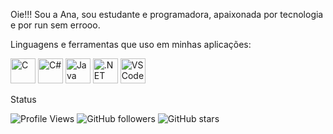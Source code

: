 Oie!!!
Sou a Ana, sou estudante e programadora, apaixonada por tecnologia e por run sem errooo.


Linguagens e ferramentas que uso em minhas aplicações: 

<p align="left">
  <img src="https://cdn.jsdelivr.net/gh/devicons/devicon/icons/c/c-original.svg" alt="C" width="40" height="40"/>
  <img src="https://cdn.jsdelivr.net/gh/devicons/devicon/icons/csharp/csharp-original.svg" alt="C#" width="40" height="40"/>
  <img src="https://cdn.jsdelivr.net/gh/devicons/devicon/icons/java/java-original.svg" alt="Java" width="40" height="40"/>
  <img src="https://cdn.jsdelivr.net/gh/devicons/devicon/icons/dot-net/dot-net-original.svg" alt=".NET" width="40" height="40"/>
  <img src="https://cdn.jsdelivr.net/gh/devicons/devicon/icons/vscode/vscode-original.svg" alt="VS Code" width="40" height="40"/>
</p>


Status 

![Profile Views](https://komarev.com/ghpvc/?username=anacarolcord&style=flat-square)
![GitHub followers](https://img.shields.io/github/followers/anacarolcord?style=flat-square&label=Followers)
![GitHub stars](https://img.shields.io/github/stars/anacarolcord?style=flat-square&label=Stars)


